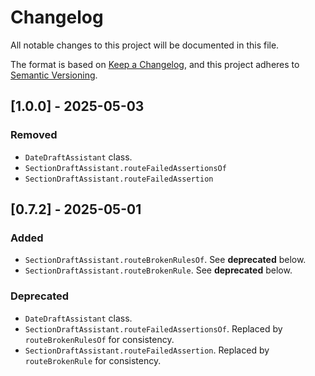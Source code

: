 # Changelog

All notable changes to this project will be documented in this file.

The format is based on [Keep a Changelog](https://keepachangelog.com/en/1.1.0/),
and this project adheres to [Semantic Versioning](https://semver.org/spec/v2.0.0.html).

<!-- ## [Unreleased] -->

## [1.0.0] - 2025-05-03

### Removed

- `DateDraftAssistant` class.
- `SectionDraftAssistant.routeFailedAssertionsOf`
- `SectionDraftAssistant.routeFailedAssertion`

## [0.7.2] - 2025-05-01

### Added

- `SectionDraftAssistant.routeBrokenRulesOf`. See **deprecated** below.
- `SectionDraftAssistant.routeBrokenRule`. See **deprecated** below.

### Deprecated

- `DateDraftAssistant` class.
- `SectionDraftAssistant.routeFailedAssertionsOf`. Replaced by `routeBrokenRulesOf`
  for consistency.
- `SectionDraftAssistant.routeFailedAssertion`. Replaced by `routeBrokenRule`
  for consistency.
